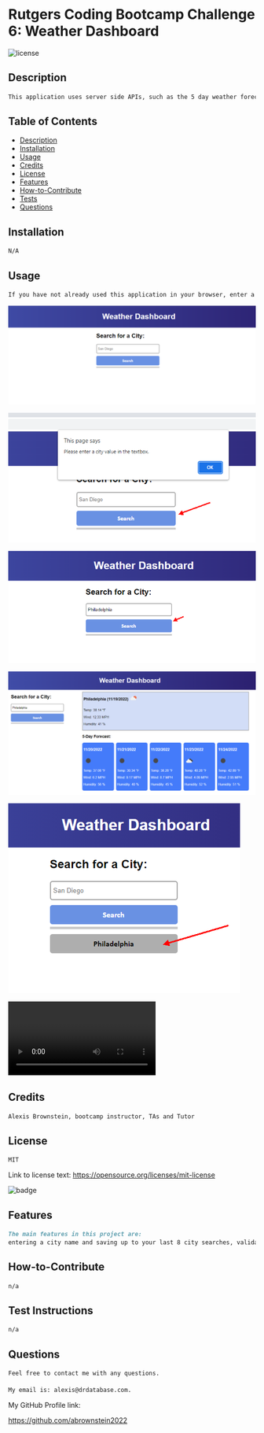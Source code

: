 # Rutgers Coding Bootcamp Challenge 6: Weather Dashboard

![license](https://img.shields.io/badge/license-MIT-black)

## Description

```md
This application uses server side APIs, such as the 5 day weather forecast API, to allow users to retrieve weather data for cities.  
```

## Table of Contents

- [Description](#description)
- [Installation](#installation)
- [Usage](#usage)
- [Credits](#credits)
- [License](#license)
- [Features](#features)
- [How-to-Contribute](#how-to-contribute)
- [Tests](#test-instructions)
- [Questions](#questions)

## Installation

```md
N/A
```

## Usage

```md
If you have not already used this application in your browser, enter a city name in the input box in the middle of the screen, and click on the Search button.  Weather data for your entered city will appear to the right.  This city name will also be stored in local storage and appear as a button the next time you use the application.  This applicatoin shows up to the last 8 cities you seached for as search buttons below the input box and first search button.  If you wish to see the weather for any of your last 8 city searches, just click on the button with that city name.  If you press the Search button but did not enter a city name in the input box, you see a message asking you to enter a city name.
```

![example image1](./assets/images/ch6-screen1.png)

![example image2](./assets/images/ch6-screen2.png)

![example image3](./assets/images/ch6-screen3.png)

![example image4](./assets/images/ch6-screen4.png)

![example image5](./assets/images/ch6-screen5.png)

![example media file](./assets/video/ch6-weatherdashboard.mov.webm)

## Credits

```md
Alexis Brownstein, bootcamp instructor, TAs and Tutor 
```

## License

 ```md
 MIT 
```

Link to license text:
https://opensource.org/licenses/mit-license


![badge](https://img.shields.io/badge/license-mit-black)


## Features

```md
The main features in this project are:
entering a city name and saving up to your last 8 city searches, validation for empty input box, clean and pretty interface
```

## How-to-Contribute

```md
n/a
```

## Test Instructions

```md
n/a
```

## Questions

```md
Feel free to contact me with any questions.

My email is: alexis@drdatabase.com.
```

My GitHub Profile link:
  
  https://github.com/abrownstein2022
 
